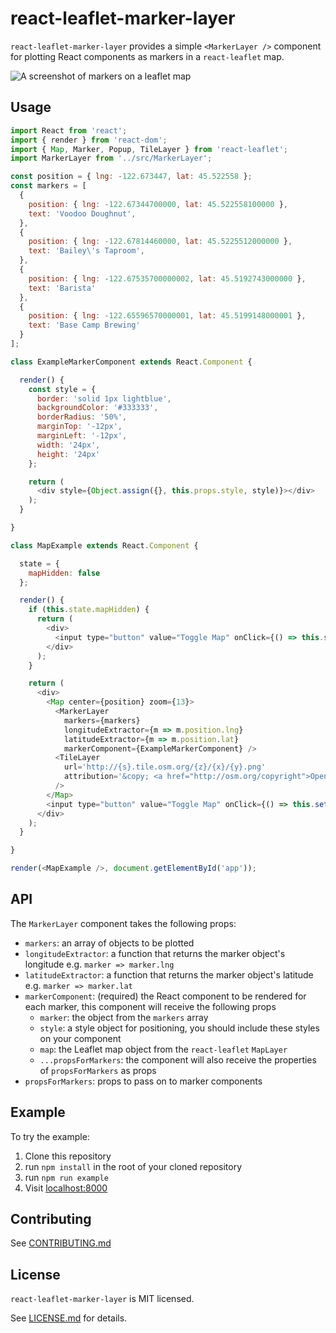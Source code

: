 # react-leaflet-marker-layer

`react-leaflet-marker-layer` provides a simple `<MarkerLayer />` component for plotting React components as markers in a `react-leaflet` map.

![A screenshot of markers on a leaflet map](../master/screenshot.jpg?raw=true)

## Usage

```js
import React from 'react';
import { render } from 'react-dom';
import { Map, Marker, Popup, TileLayer } from 'react-leaflet';
import MarkerLayer from '../src/MarkerLayer';

const position = { lng: -122.673447, lat: 45.522558 };
const markers = [
  {
    position: { lng: -122.67344700000, lat: 45.522558100000 },
    text: 'Voodoo Doughnut',
  },
  {
    position: { lng: -122.67814460000, lat: 45.5225512000000 },
    text: 'Bailey\'s Taproom',
  },
  {
    position: { lng: -122.67535700000002, lat: 45.5192743000000 },
    text: 'Barista'
  },
  {
    position: { lng: -122.65596570000001, lat: 45.5199148000001 },
    text: 'Base Camp Brewing'
  }
];

class ExampleMarkerComponent extends React.Component {

  render() {
    const style = {
      border: 'solid 1px lightblue',
      backgroundColor: '#333333',
      borderRadius: '50%',
      marginTop: '-12px',
      marginLeft: '-12px',
      width: '24px',
      height: '24px'
    };

    return (
      <div style={Object.assign({}, this.props.style, style)}></div>
    );
  }

}

class MapExample extends React.Component {

  state = {
    mapHidden: false
  };

  render() {
    if (this.state.mapHidden) {
      return (
        <div>
          <input type="button" value="Toggle Map" onClick={() => this.setState({ mapHidden: !this.state.mapHidden })} />
        </div>
      );
    }

    return (
      <div>
        <Map center={position} zoom={13}>
          <MarkerLayer
            markers={markers}
            longitudeExtractor={m => m.position.lng}
            latitudeExtractor={m => m.position.lat}
            markerComponent={ExampleMarkerComponent} />
          <TileLayer
            url='http://{s}.tile.osm.org/{z}/{x}/{y}.png'
            attribution='&copy; <a href="http://osm.org/copyright">OpenStreetMap</a> contributors'
          />
        </Map>
        <input type="button" value="Toggle Map" onClick={() => this.setState({ mapHidden: !this.state.mapHidden })} />
      </div>
    );
  }

}

render(<MapExample />, document.getElementById('app'));
```

## API

The `MarkerLayer` component takes the following props:

- `markers`: an array of objects to be plotted
- `longitudeExtractor`: a function that returns the marker object's longitude e.g. `marker => marker.lng`
- `latitudeExtractor`: a function that returns the marker object's latitude e.g. `marker => marker.lat`
- `markerComponent`: (required) the React component to be rendered for each marker, this component will receive the following props
  - `marker`: the object from the `markers` array
  - `style`: a style object for positioning, you should include these styles on your component
  - `map`: the Leaflet map object from the `react-leaflet` `MapLayer`
  - `...propsForMarkers`: the component will also receive the properties of `propsForMarkers` as props
- `propsForMarkers`: props to pass on to marker components

## Example

To try the example:

1. Clone this repository
2. run `npm install` in the root of your cloned repository
3. run `npm run example`
4. Visit [localhost:8000](http://localhost:8000)

## Contributing

See [CONTRIBUTING.md](https://www.github.com/OpenGov/react-leaflet-marker-layer/blob/master/CONTRIBUTING.md)

## License

`react-leaflet-marker-layer` is MIT licensed.

See [LICENSE.md](https://www.github.com/OpenGov/react-leaflet-marker-layer/blob/master/LICENSE.md) for details.
